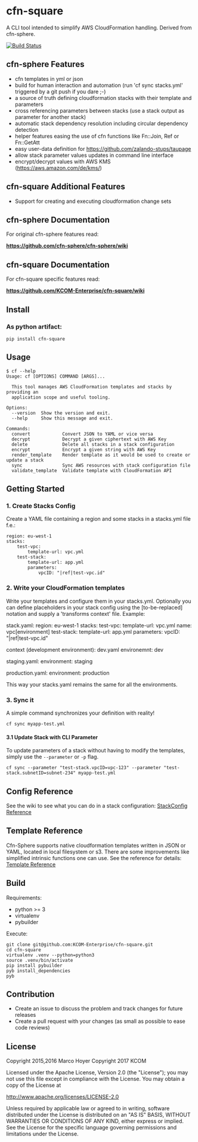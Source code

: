 # cfn-square
A CLI tool intended to simplify AWS CloudFormation handling. Derived from cfn-sphere.

[![Build Status](https://travis-ci.org/KCOM-Enterprise/cfn-square.svg?branch=master)](https://travis-ci.org/KCOM-Enterprise/cfn-square)

## cfn-sphere Features
- cfn templates in yml or json
- build for human interaction and automation (run 'cf sync stacks.yml' triggered by a git push if you dare ;-)
- a source of truth defining cloudformation stacks with their template and parameters
- cross referencing parameters between stacks (use a stack output as parameter for another stack)
- automatic stack dependency resolution including circular dependency detection
- helper features easing the use of cfn functions like Fn::Join, Ref or Fn::GetAtt
- easy user-data definition for https://github.com/zalando-stups/taupage
- allow stack parameter values updates in command line interface 
- encrypt/decrypt values with AWS KMS (https://aws.amazon.com/de/kms/)

## cfn-square Additional Features

- Support for creating and executing cloudformation change sets

## cfn-sphere Documentation

For original cfn-sphere features read:

**https://github.com/cfn-sphere/cfn-sphere/wiki**

## cfn-square Documentation

For cfn-square specific features read:

**https://github.com/KCOM-Enterprise/cfn-square/wiki**


## Install

### As python artifact:

    pip install cfn-square

## Usage

    $ cf --help
    Usage: cf [OPTIONS] COMMAND [ARGS]...
    
      This tool manages AWS CloudFormation templates and stacks by providing an
      application scope and useful tooling.
    
    Options:
      --version  Show the version and exit.
      --help     Show this message and exit.
    
    Commands:
      convert            Convert JSON to YAML or vice versa
      decrypt            Decrypt a given ciphertext with AWS Key
      delete             Delete all stacks in a stack configuration
      encrypt            Encrypt a given string with AWS Key
      render_template    Render template as it would be used to create or update a stack
      sync               Sync AWS resources with stack configuration file
      validate_template  Validate template with CloudFormation API

## Getting Started

### 1. Create Stacks Config
Create a YAML file containing a region and some stacks in a stacks.yml file f.e.:

    region: eu-west-1
    stacks:
        test-vpc:
            template-url: vpc.yml
        test-stack:
            template-url: app.yml
            parameters:
                vpcID: "|ref|test-vpc.id"

### 2. Write your CloudFormation templates
Write your templates and configure them in your stacks.yml. Optionally you can define 
placeholders in your stack config using the [to-be-replaced] notation and supply a
'transforms context' file. Example:

stack.yaml:
    region: eu-west-1
    stacks:
        test-vpc:
            template-url: vpc.yml
            name: vpc[environment]
        test-stack:
            template-url: app.yml
            parameters:
                vpcID: "|ref|test-vpc.id"

context (development environment):
dev.yaml
    environemnt: dev

staging.yaml:
    environment: staging

production.yaml:
    environment: production

This way your stacks.yaml remains the same for all the environments.

### 3. Sync it
A simple command synchronizes your definition with reality!

    cf sync myapp-test.yml

#### 3.1 Update Stack with CLI Parameter
To update parameters of a stack without having to modify the templates, simply use the `--parameter` or `-p` flag.

    cf sync --parameter "test-stack.vpcID=vpc-123" --parameter "test-stack.subnetID=subnet-234" myapp-test.yml

## Config Reference

See the wiki to see what you can do in a stack configuration: [StackConfig Reference](https://github.com/cfn-sphere/cfn-sphere/wiki/StackConfig-Reference)

## Template Reference

Cfn-Sphere supports native cloudformation templates written in JSON or YAML, located in local filesystem or s3. There are some improvements like simplified intrinsic functions one can use. See the reference for details: [Template Reference](https://github.com/cfn-sphere/cfn-sphere/wiki/Template-Reference)

## Build

Requirements:

* python >= 3
* virtualenv
* pybuilder

Execute:

    git clone git@github.com:KCOM-Enterprise/cfn-square.git
    cd cfn-square
    virtualenv .venv --python=python3
    source .venv/bin/activate
    pip install pybuilder
    pyb install_dependencies
    pyb

## Contribution

* Create an issue to discuss the problem and track changes for future releases
* Create a pull request with your changes (as small as possible to ease code reviews)

## License

Copyright 2015,2016 Marco Hoyer
Copyright 2017 KCOM

Licensed under the Apache License, Version 2.0 (the "License"); you may not use
this file except in compliance with the License. You may obtain a copy of the
License at

http://www.apache.org/licenses/LICENSE-2.0

Unless required by applicable law or agreed to in writing, software distributed
under the License is distributed on an "AS IS" BASIS, WITHOUT WARRANTIES OR
CONDITIONS OF ANY KIND, either express or implied. See the License for the
specific language governing permissions and limitations under the License.
